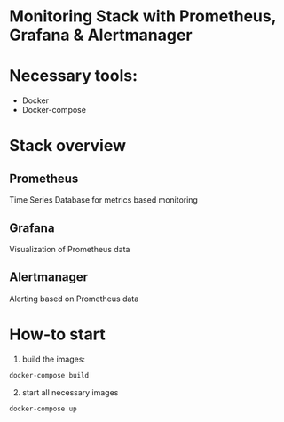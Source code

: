 # Monitoring Stack with Prometheus, Grafana & Alertmanager

Necessary tools:
===
- Docker
- Docker-compose

Stack overview
===
Prometheus
---
Time Series Database for metrics based monitoring

Grafana
---
Visualization of Prometheus data

Alertmanager
---
Alerting based on Prometheus data


How-to start
===
1. build the images:
``` bash
docker-compose build
```

2. start all necessary images
``` bash
docker-compose up
```